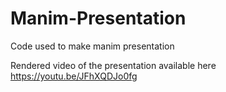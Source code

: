 # Manim-Presentation

Code used to make manim presentation

Rendered video of the presentation available here https://youtu.be/JFhXQDJo0fg
